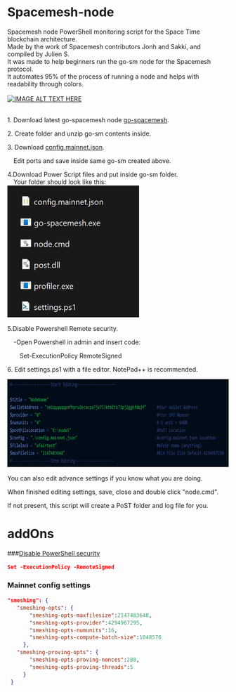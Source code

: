 # Spacemesh-node
Spacemesh node PowerShell monitoring script for the Space Time blockchain architecture.<br>
Made by the work of Spacemesh contributors Jonh and Sakki, and compiled by Julien S.<br>
It was made to help beginners run the go-sm node for the Spacemesh protocol.<br>
It automates 95% of the process of running a node and helps with readability through colors.<br>
<br>
[![IMAGE ALT TEXT HERE](https://img.youtube.com/vi/IF4jAciMn0o/0.jpg)](https://www.youtube.com/watch?v=IF4jAciMn0o)
<br>
<br>
<div id="How to:" class="tabcontent">
<p>1. Download latest go-spacemesh node <a href="https://github.com/spacemeshos/go-spacemesh/releases">go-spacemesh</a>.</p>
<p>2. Create folder and unzip go-sm contents inside.<br></p>
<p>3. Download <a href="https://configs.spacemesh.network/config.mainnet.json">config.mainnet.json</a>.</p>
<p>&emsp;Edit ports and save inside same go-sm created above.<br></p>
<p>4.Download Power Script files and put inside go-sm folder.<br>
  &emsp;Your folder should look like this:<br>
  <img src="https://github.com/xeliuqa/PowerScript/blob/main/assets/folder.jpg" height="300px" width="300px"/></p>
<p>5.Disable Powershell Remote security.</p>
<p>&emsp;-Open Powershell in admin and insert code:<br></p>
<p$${\color{green}>&emsp;&emsp;Set-ExecutionPolicy RemoteSigned</p>
<p>6. Edit settings.ps1 with a file editor. NotePad++ is recommended.</p>
</div>

<img src="https://github.com/xeliuqa/PowerScript/blob/main/assets/settings.png" height="200px" width="600px"/>
<p>You can also edit advance settings if you know what you are doing.</p>
<p>When finished editing settings, save, close and double click "node.cmd".</p>
<p>If not present, this script will create a PoST folder and log file for you.</p>


addOns
===
###[Disable PowerShell security](#Disable-PowerShell-security)
```json
Set -ExecutionPolicy -RemoteSigned
```
### Mainnet config settings
 ```json
 "smeshing": {
    "smeshing-opts": {
        "smeshing-opts-maxfilesize":2147483648,
        "smeshing-opts-provider":4294967295,
        "smeshing-opts-numunits":16,
        "smeshing-opts-compute-batch-size":1048576
      },
    "smeshing-proving-opts": {
        "smeshing-opts-proving-nonces":288,
        "smeshing-opts-proving-threads":5
      }
  }
```


